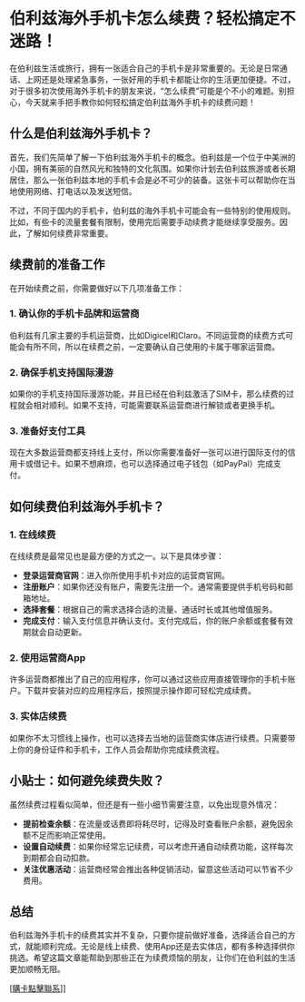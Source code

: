 # 伯利兹海外手机卡怎么续费？轻松搞定不迷路！

在伯利兹生活或旅行，拥有一张适合自己的手机卡是非常重要的。无论是日常通话、上网还是处理紧急事务，一张好用的手机卡都能让你的生活更加便捷。不过，对于很多初次使用海外手机卡的朋友来说，“怎么续费”可能是个不小的难题。别担心，今天就来手把手教你如何轻松搞定伯利兹海外手机卡的续费问题！

## 什么是伯利兹海外手机卡？

首先，我们先简单了解一下伯利兹海外手机卡的概念。伯利兹是一个位于中美洲的小国，拥有美丽的自然风光和独特的文化氛围。如果你计划去伯利兹旅游或者长期居住，那么一张伯利兹本地的手机卡会是必不可少的装备。这张卡可以帮助你在当地使用网络、打电话以及发送短信。

不过，不同于国内的手机卡，伯利兹的海外手机卡可能会有一些特别的使用规则。比如，有些卡的流量套餐有限制，使用完后需要手动续费才能继续享受服务。因此，了解如何续费非常重要。

## 续费前的准备工作

在开始续费之前，你需要做好以下几项准备工作：

### 1. 确认你的手机卡品牌和运营商
伯利兹有几家主要的手机运营商，比如Digicel和Claro。不同运营商的续费方式可能会有所不同，所以在续费之前，一定要确认自己使用的卡属于哪家运营商。

### 2. 确保手机支持国际漫游
如果你的手机支持国际漫游功能，并且已经在伯利兹激活了SIM卡，那么续费的过程就会相对顺利。如果不支持，可能需要联系运营商进行解锁或者更换手机。

### 3. 准备好支付工具
现在大多数运营商都支持线上支付，所以你需要准备好一张可以进行国际支付的信用卡或借记卡。如果不想麻烦，也可以选择通过电子钱包（如PayPal）完成支付。

## 如何续费伯利兹海外手机卡？

### 1. 在线续费
在线续费是最常见也是最方便的方式之一。以下是具体步骤：

- **登录运营商官网**：进入你所使用手机卡对应的运营商官网。
- **注册账户**：如果你还没有账户，需要先注册一个。通常需要提供手机号码和邮箱地址。
- **选择套餐**：根据自己的需求选择合适的流量、通话时长或其他增值服务。
- **完成支付**：输入支付信息并确认支付。支付完成后，你的账户余额或套餐有效期就会自动更新。

### 2. 使用运营商App
许多运营商都推出了自己的应用程序，你可以通过这些应用直接管理你的手机卡账户。下载并安装对应的应用程序后，按照提示操作即可轻松完成续费。

### 3. 实体店续费
如果你不太习惯线上操作，也可以选择去当地的运营商实体店进行续费。只需要带上你的身份证件和手机卡，工作人员会帮助你完成续费流程。

## 小贴士：如何避免续费失败？

虽然续费过程看似简单，但还是有一些小细节需要注意，以免出现意外情况：

- **提前检查余额**：在流量或话费即将耗尽时，记得及时查看账户余额，避免因余额不足而影响正常使用。
- **设置自动续费**：如果你经常忘记续费，可以考虑开通自动续费功能，这样每次到期都会自动扣款。
- **关注优惠活动**：运营商经常会推出各种促销活动，留意这些活动可以节省不少费用。

## 总结

伯利兹海外手机卡的续费其实并不复杂，只要你提前做好准备，选择适合自己的方式，就能顺利完成。无论是线上续费、使用App还是去实体店，都有多种选择供你挑选。希望这篇文章能帮助到那些正在为续费烦恼的朋友，让你们在伯利兹的生活更加顺畅无阻。

[[購卡點擊聯系](https://t.me/s/esim1088)]]